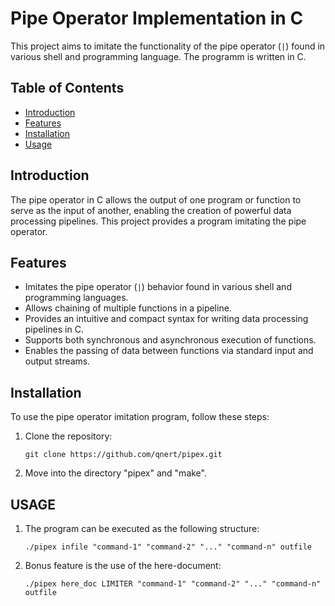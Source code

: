 # Pipe Operator Implementation in C

This project aims to imitate the functionality of the pipe operator (`|`) found in various shell and programming language. The programm is written in C.

## Table of Contents

- [Introduction](#introduction)
- [Features](#features)
- [Installation](#installation)
- [Usage](#usage)

## Introduction

The pipe operator in C allows the output of one program or function to serve as the input of another, enabling the creation of powerful data processing pipelines. This project provides a program imitating the pipe operator.

## Features

- Imitates the pipe operator (`|`) behavior found in various shell and programming languages.
- Allows chaining of multiple functions in a pipeline.
- Provides an intuitive and compact syntax for writing data processing pipelines in C.
- Supports both synchronous and asynchronous execution of functions.
- Enables the passing of data between functions via standard input and output streams.

## Installation

To use the pipe operator imitation program, follow these steps:

1. Clone the repository:

   ```
   git clone https://github.com/qnert/pipex.git
   ```

2. Move into the directory "pipex" and "make".

## USAGE
1. The program can be executed as the following structure:

   ```
   ./pipex infile "command-1" "command-2" "..." "command-n" outfile
   ```
 2. Bonus feature is the use of the here-document:

    ```
    ./pipex here_doc LIMITER "command-1" "command-2" "..." "command-n" outfile
    ```
